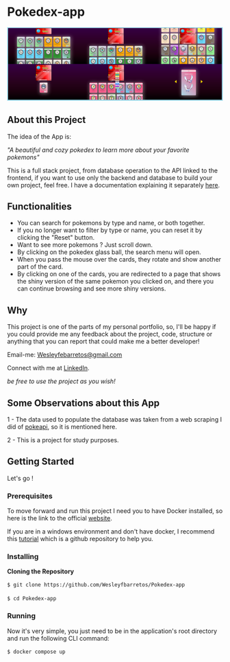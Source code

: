 # Pokedex-app

![Preview-screen](https://github.com/Wesleyfbarretos/Pokedex-app/blob/main/images/app.png)

## About this Project

The idea of the App is:

_"A beautiful and cozy pokedex to learn more about your favorite pokemons"_

This is a full stack project, from database operation to the API linked to the frontend, if you want to use only the backend and database to build your own project, feel free. I have a documentation explaining it separately [here](https://github.com/Wesleyfbarretos/backend-DEX).

## Functionalities

- You can search for pokemons by type and name, or both together.
- If you no longer want to filter by type or name, you can reset it by clicking the "Reset" button.
- Want to see more pokemons ? Just scroll down.
- By clicking on the pokedex glass ball, the search menu will open.
- When you pass the mouse over the cards, they rotate and show another part of the card.
- By clicking on one of the cards, you are redirected to a page that shows the shiny version of the same pokemon you clicked on, and there you can continue browsing and see more shiny versions.

## Why

This project is one of the parts of my personal portfolio, so,  I'll be happy if you could provide me any feedback about the project, code, structure or anything that you can report that could make me a better developer!

Email-me: Wesleyfebarretos@gmail.com

Connect with me at [LinkedIn](https://www.linkedin.com/in/wesley-ferreira-b2517a243/).

_be free to use the project as you wish!_

## Some Observations about this App

1 - The data used to populate the database was taken from a web scraping I did of [pokeapi](https://pokeapi.co), so it is mentioned here.

2 - This is a project for study purposes.

## Getting Started
Let's go !

### Prerequisites

To move forward and run this project I need you to have Docker installed, so here is the link to the official [website](https://www.docker.com).

If you are in a windows environment and don't have docker, I recommend this [tutorial](https://github.com/codeedu/wsl2-docker-quickstart) which is a github repository to help you.

### Installing

**Cloning the Repository**

```
$ git clone https://github.com/Wesleyfbarretos/Pokedex-app

$ cd Pokedex-app
```

### Running

Now it's very simple, you just need to be in the application's root directory and run the following CLI command:

```bash
$ docker compose up
```




